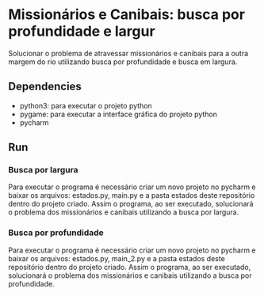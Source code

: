 # Missionários e Canibais: busca por profundidade e largur
Solucionar o problema de atravessar missionários e canibais para a outra margem do rio utilizando busca por profundidade e busca em largura.

## Dependencies

- python3: para executar o projeto python
- pygame: para executar a interface gráfica do projeto python
- pycharm

## Run
### Busca por largura 
Para executar o programa é necessário criar um novo projeto no pycharm e baixar os arquivos: estados.py,  main.py e a pasta estados deste repositório dentro do projeto criado. 
Assim o programa, ao ser executado, solucionará o problema dos missionários e canibais utilizando a busca por largura.

### Busca por profundidade
Para executar o programa é necessário criar um novo projeto no pycharm e baixar os arquivos: estados.py,  main_2.py e a pasta estados deste repositório dentro do projeto criado. 
Assim o programa, ao ser executado, solucionará o problema dos missionários e canibais utilizando a busca por profundidade.
